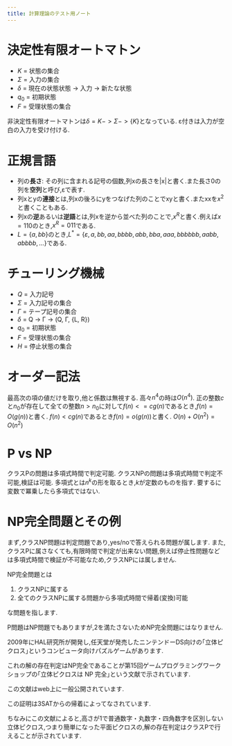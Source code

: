 ```yaml
---
title: 計算理論のテスト用ノート
---
```


# 決定性有限オートマトン

* $K$ = 状態の集合
* $Σ$ = 入力の集合
* $δ$ = 現在の状態状態 -> 入力 -> 新たな状態
* $q_0$ = 初期状態
* $F$ = 受理状態の集合

非決定性有限オートマトンは$δ = K -> Σ -> \{K\}$となっている.
ε付きは入力が空白の入力を受け付ける.

# 正規言語

* 列の**長さ**: その列に含まれる記号の個数,列xの長さを|x|と書く.また長さ0の列を**空列**と呼び,εで表す.
* 列xとyの**連接**とは,列xの後ろにyをつなげた列のことでxyと書く.またxxを$x^2$と書くこともある.
* 列xの**逆**あるいは**逆語**とは,列xを逆から並べた列のことで,$x^R$と書く.例えば$x = 110$のとき,$x^R = 011$である.
* $L = \{a, bb\}$のとき,$L^* = \{ε, a, bb, aa, bbbb, abb, bba, aaa, bbbbbb, aabb, abbbb, …\}$である.

# チューリング機械

* $Q$ = 入力記号
* $Σ$ = 入力記号の集合
* $Γ$ = テープ記号の集合
* $δ$ = Q -> Γ -> (Q, Γ, {L, R})
* $q_0$ = 初期状態
* $F$ = 受理状態の集合
* $H$ = 停止状態の集合

# オーダー記法

最高次の項の値だけを取り,他と係数は無視する.
高々$n^4$の時は$O(n^4)$.
正の整数$c$と$n_0$が存在して全ての整数$n > n_0$に対して$f(n) <= cg(n)$であるとき,$f(n)= O(g(n))$と書く.
$f(n) < cg(n)$であるとき$f(n) = o(g(n))$と書く.
$O(n) + O(n^2) = O(n^2)$

# P vs NP

クラスPの問題は多項式時間で判定可能.
クラスNPの問題は多項式時間で判定不可能,検証は可能.
多項式とは$n^k$の形を取るとき,$k$が定数のものを指す.
要するに変数で冪乗したら多項式ではない.

# NP完全問題とその例

まず,クラスNP問題は判定問題であり,yes/noで答えられる問題が属します.
また,クラスPに属さなくても,有限時間で判定が出来ない問題,例えば停止性問題などは多項式時間で検証が不可能なため,クラスNPには属しません.

NP完全問題とは

1. クラスNPに属する
2. 全てのクラスNPに属する問題から多項式時間で帰着(変換)可能

な問題を指します.

P問題はNP問題でもありますが,2を満たさないためNP完全問題にはなりません.

2009年にHAL研究所が開発し,任天堂が発売したニンテンドーDS向けの｢立体ピクロス｣というコンピュータ向けパズルゲームがあります.

これの解の存在判定はNP完全であることが第15回ゲームプログラミングワークショップの｢立体ピクロスは NP 完全｣という文献で示されています.

この文献はweb上に一般公開されています.

この証明は3SATからの帰着によってなされています.

ちなみにこの文献によると,高さが1で普通数字・丸数字・四角数字を区別しない立体ピクロス,つまり簡単になった平面ピクロスの,解の存在判定はクラスPで行えることが示されています.
